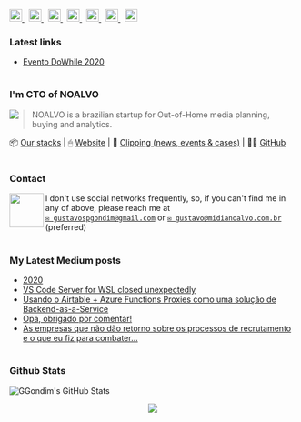 <p align="left">
  <a href="http://www.linkedin.com/in/gustavogondim">
    <img alt="" width="22px" src="https://cdn.jsdelivr.net/npm/simple-icons@v3/icons/linkedin.svg" />
  </a>
  &nbsp;
  <a href="https://twitter.com/ggondim">
    <img alt="" width="22px" src="https://cdn.jsdelivr.net/npm/simple-icons@v3/icons/twitter.svg" />
  </a>
  &nbsp;
  <a href="https://medium.com/@ggondim">
    <img alt="" width="22px" src="https://cdn.jsdelivr.net/npm/simple-icons@v3/icons/medium.svg" />
  </a>
  &nbsp;
  <a href="https://facebook.com/ggondim">
    <img alt="" width="22px" src="https://cdn.jsdelivr.net/npm/simple-icons@v3/icons/facebook.svg" />
  </a>
  &nbsp;
  <a href="https://instagram.com/gondimgustavo">
    <img alt="" width="22px" src="https://cdn.jsdelivr.net/npm/simple-icons@v3/icons/instagram.svg" />
  </a>
  &nbsp;
  <a href="skype:gustavospgondim">
    <img alt="" width="22px" src="https://cdn.jsdelivr.net/npm/simple-icons@v3/icons/skype.svg" />
  </a>
  &nbsp;
  <a href="steam:ggondim">
    <img alt="" width="22px" src="https://unpkg.com/simple-icons@3.4.0/icons/steam.svg" />
  </a>
</p>

### Latest links

- [Evento DoWhile 2020](https://dowhile.rocketseat.com.br/inscricao/convite/ggondim)

#

### I'm CTO of NOALVO

<img src="https://avatars0.githubusercontent.com/u/25652394?s=70&v=4" align="left" />

> NOALVO is a brazilian startup for Out-of-Home media planning, buying and analytics.

📦 [Our stacks](https://stackshare.io/companies/noalvo#tech-stacks) | 🖱 [Website](https://midianoalvo.com.br) | 📎 [Clipping (news, events & cases)](http://bit.ly/clipping-noalvo) | 🐱‍👤 [GitHub](https://github.com/noalvo)

#

### Contact

<img src="https://raw.githubusercontent.com/iampavangandhi/iampavangandhi/master/gifs/Hi.gif" width="60px" align="left">

I don't use social networks frequently, so, if you can't find me in any of above, please reach me at
<br/>[`✉ gustavospgondim@gmail.com`](mailto:gustavospgondim@gmail.com) or [`✉ gustavo@midianoalvo.com.br`](mailto:gustavo@midianoalvo.com.br) (preferred)

#

### My Latest Medium posts

<!--START_SECTION:feed-->
* [2020](https:&#x2F;&#x2F;medium.com&#x2F;@ggondim&#x2F;2020-364cd7cb4e3e?source&#x3D;rss-1b3207baaabe------2)
* [VS Code Server for WSL closed unexpectedly](https:&#x2F;&#x2F;medium.com&#x2F;@ggondim&#x2F;vs-code-server-for-wsl-closed-unexpectedly-8672b28cc11f?source&#x3D;rss-1b3207baaabe------2)
* [Usando o Airtable + Azure Functions Proxies como uma solução de Backend-as-a-Service](https:&#x2F;&#x2F;medium.com&#x2F;engenharia-noalvo&#x2F;usando-o-airtable-azure-functions-proxies-como-uma-solu%C3%A7%C3%A3o-de-backend-as-a-service-b7c3e5934117?source&#x3D;rss-1b3207baaabe------2)
* [Opa, obrigado por comentar!](https:&#x2F;&#x2F;medium.com&#x2F;@ggondim&#x2F;opa-obrigado-por-comentar-8aae287584f6?source&#x3D;rss-1b3207baaabe------2)
* [As empresas que não dão retorno sobre os processos de recrutamento e o que eu fiz para combater…](https:&#x2F;&#x2F;medium.com&#x2F;@ggondim&#x2F;as-empresas-que-n%C3%A3o-d%C3%A3o-retorno-sobre-os-processos-de-recrutamento-e-o-que-eu-fiz-para-combater-ee96b3d91737?source&#x3D;rss-1b3207baaabe------2)
<!--END_SECTION:feed-->

#

### Github Stats

![GGondim's GitHub Stats](https://github-readme-stats.vercel.app/api?username=ggondim&show_icons=true)


<!-- TODO: https://github.com/JasonEtco/readme-box -->
<!-- TODO: https://github.com/athul/waka-readme -->
<!-- TODO: https://github.com/JasonEtco/readme-box -->

<p align="center"><img src="https://raw.githubusercontent.com/saadeghi/saadeghi/master/dino.gif" /></p>
